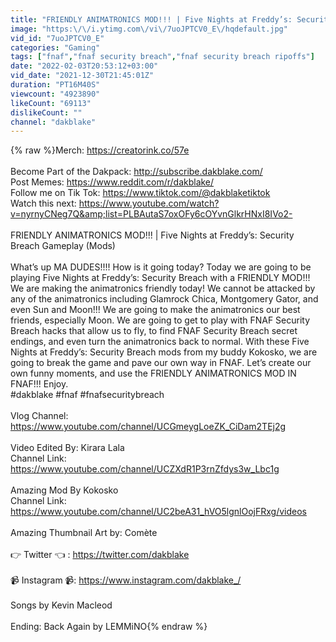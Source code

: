 ```yaml
---
title: "FRIENDLY ANIMATRONICS MOD!!! | Five Nights at Freddy’s: Security Breach Gameplay (Mods)"
image: "https:\/\/i.ytimg.com\/vi\/7uoJPTCV0_E\/hqdefault.jpg"
vid_id: "7uoJPTCV0_E"
categories: "Gaming"
tags: ["fnaf","fnaf security breach","fnaf security breach ripoffs"]
date: "2022-02-03T20:53:12+03:00"
vid_date: "2021-12-30T21:45:01Z"
duration: "PT16M40S"
viewcount: "4923890"
likeCount: "69113"
dislikeCount: ""
channel: "dakblake"
---
```

{% raw %}Merch: <a rel="nofollow" target="blank" href="https://creatorink.co/57e">https://creatorink.co/57e</a><br /><br />Become Part of the Dakpack: <a rel="nofollow" target="blank" href="http://subscribe.dakblake.com/">http://subscribe.dakblake.com/</a><br />Post Memes: <a rel="nofollow" target="blank" href="https://www.reddit.com/r/dakblake/">https://www.reddit.com/r/dakblake/</a><br />Follow me on Tik Tok: <a rel="nofollow" target="blank" href="https://www.tiktok.com/@dakblaketiktok">https://www.tiktok.com/@dakblaketiktok</a><br />Watch this next: <a rel="nofollow" target="blank" href="https://www.youtube.com/watch?v=nyrnyCNeg7Q&amp;list=PLBAutaS7oxOFy6cOYvnGlkrHNxI8IVo2-">https://www.youtube.com/watch?v=nyrnyCNeg7Q&amp;list=PLBAutaS7oxOFy6cOYvnGlkrHNxI8IVo2-</a><br /><br />FRIENDLY ANIMATRONICS MOD!!! | Five Nights at Freddy’s: Security Breach Gameplay (Mods)<br /><br />What’s up MA DUDES!!!! How is it going today? Today we are going to be playing Five Nights at Freddy’s: Security Breach with a FRIENDLY MOD!!! We are making the animatronics friendly today! We cannot be attacked by any of the animatronics including Glamrock Chica, Montgomery Gator, and even Sun and Moon!!! We are going to make the animatronics our best friends, especially Moon. We are going to get to play with FNAF Security Breach hacks that allow us to fly, to find FNAF Security Breach secret endings, and even turn the animatronics back to normal. With these Five Nights at Freddy’s: Security Breach mods from my buddy Kokosko, we are going to break the game and pave our own way in FNAF. Let’s create our own funny moments, and use the FRIENDLY ANIMATRONICS MOD IN FNAF!!! Enjoy.<br />#dakblake #fnaf #fnafsecuritybreach<br /><br />Vlog Channel: <a rel="nofollow" target="blank" href="https://www.youtube.com/channel/UCGmeygLoeZK_CiDam2TEj2g">https://www.youtube.com/channel/UCGmeygLoeZK_CiDam2TEj2g</a><br /><br />Video Edited By: Kirara Lala<br />Channel Link: <a rel="nofollow" target="blank" href="https://www.youtube.com/channel/UCZXdR1P3rnZfdys3w_Lbc1g">https://www.youtube.com/channel/UCZXdR1P3rnZfdys3w_Lbc1g</a><br /><br />Amazing Mod By Kokosko<br />Channel Link: <a rel="nofollow" target="blank" href="https://www.youtube.com/channel/UC2beA31_hVO5lgnlOojFRxg/videos">https://www.youtube.com/channel/UC2beA31_hVO5lgnlOojFRxg/videos</a><br /><br />Amazing Thumbnail Art by: Comète<br /><br /> 👉 Twitter 👈 : <a rel="nofollow" target="blank" href="https://twitter.com/dakblake">https://twitter.com/dakblake</a><br /><br />📹 Instagram 📹: <a rel="nofollow" target="blank" href="https://www.instagram.com/dakblake_/">https://www.instagram.com/dakblake_/</a><br /><br />Songs by Kevin Macleod<br /><br />Ending: Back Again by LEMMiNO{% endraw %}
